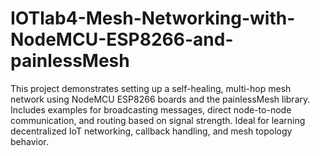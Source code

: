 # IOTlab4-Mesh-Networking-with-NodeMCU-ESP8266-and-painlessMesh
This project demonstrates setting up a self-healing, multi-hop mesh network using NodeMCU ESP8266 boards and the painlessMesh library. Includes examples for broadcasting messages, direct node-to-node communication, and routing based on signal strength. Ideal for learning decentralized IoT networking, callback handling, and mesh topology behavior.

